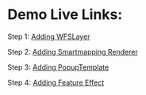 # Demo Live Links:

Step 1: [Adding WFSLayer](https://banuelosj.github.io/DevSummit-presentation/2022/csv-geojson-ogc/ogc-layer/step1_layer/)

Step 2: [Adding Smartmapping Renderer](https://banuelosj.github.io/DevSummit-presentation/2022/csv-geojson-ogc/ogc-layer/step3_renderer) 

Step 3: [Adding PopupTemplate](https://banuelosj.github.io/DevSummit-presentation/2022/csv-geojson-ogc/ogc-layer/step2_popup/)

Step 4: [Adding Feature Effect](https://banuelosj.github.io/DevSummit-presentation/2022/csv-geojson-ogc/ogc-layer/step4_feature_effect_final/)